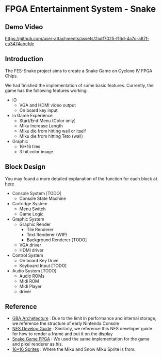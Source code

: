 # FPGA Entertainment System - Snake
## Demo Video

https://github.com/user-attachments/assets/2adf7025-f16d-4a7c-a87f-ea3474abcfde

## Introduction
The FES-Snake project aims to create a Snake Game on Cyclone IV FPGA Chips. 

We had finished the implementation of some basic features. Currently, the game has the following features working:

+ IO
  + VGA and HDMI video output
  + On board key input
+ In Game Experience
  + Start/End Menu (Color only)
  + Miku Increase Length
  + Miku die from hitting wall or itself
  + Miku die from hitting Teto (wall)
+ Graphic
  + 16*16 tiles
  + 3 bit color image

## Block Design
You may found a more detailed explanation of the function for each block at [here](/RTL/block_design.md)
+ Console System [TODO]
  + Console State Machine
+ Cartridge System
  + Menu Switch
  + Game Logic
+ Graphic System
  + Graphic Render
    + Tile Renderer
    + Text Renderer (WIP)
    + Background Renderer [TODO]
  + VGA driver
  + HDMI driver
+ Control System
  + On board Key Drive
  + Keyboard Input [TODO]
+ Audio System [TODO]
  + Audio ROMs
  + Midi ROM
  + Midi Player
  + driver


## Reference
+ [GBA Archetecture](https://www.copetti.org/writings/consoles/game-boy-advance/) : Due to the limit in performance and internal storage, we reference the structure of early Nintendo Console 
+ [NES Develop Guide](https://www.nesdev.org/NES%20emulator%20development%20guide.txt) : Similarly, we reference this NES developer guide for how to render a frame and put it on the display
+ [Snake Game FPGA](https://github.com/tymur-l/SnakeGame_FPGA) : We used the same implementation for the game and pixel renderer as his.
+ [16*16 Sprites](https://www.deviantart.com/nanouw/journal/Commissions-and-stuff-CLOSED-958600593) : Where the Miku and Snow Miku Sprite is from.
